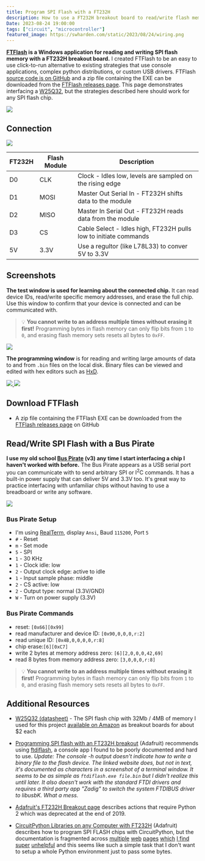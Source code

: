 ```yaml
---
title: Program SPI Flash with a FT232H
description: How to use a FT232H breakout board to read/write flash memory
Date: 2023-08-24 19:00:00
tags: ["circuit", "microcontroller"]
featured_image: https://swharden.com/static/2023/08/24/wiring.png
---
```


**[FTFlash](https://github.com/swharden/FTFlash) is a Windows application for reading and writing SPI flash memory with a FT232H breakout board.** I created FTFlash to be an easy to use click-to-run alternative to existing strategies that use console applications, complex python distributions, or custom USB drivers. FTFlash [source code is on GitHub](https://github.com/swharden/FTFlash) and a zip file containing the EXE can be downloaded from the [FTFlash releases page](https://github.com/swharden/FTFlash/releases). This page demonstrates interfacing a [W25Q32](https://www.elinux.org/images/f/f5/Winbond-w25q32.pdf), but the strategies described here should work for any SPI flash chip.

<a href="https://swharden.com/static/2023/08/24/breadboard.jpg">
<img class="border-dark border shadow" src="https://swharden.com/static/2023/08/24/breadboard.jpg">
</a>

## Connection

<a href="https://swharden.com/static/2023/08/24/wiring.png">
<img src="https://swharden.com/static/2023/08/24/wiring.png">
</a>

FT232H | Flash Module | Description
---|---|---
D0|CLK|Clock - Idles low, levels are sampled on the rising edge
D1|MOSI|Master Out Serial In - FT232H shifts data to the module
D2|MISO|Master In Serial Out - FT232H reads data from the module
D3|CS|Cable Select - Idles high, FT232H pulls low to initiate commands
5V|3.3V|Use a regultor (like L78L33) to conver 5V to 3.3V

## Screenshots

**The test window is used for learning about the connected chip.** It can read device IDs, read/write specific memory addresses, and erase the full chip. Use this window to confirm that your device is connected and can be communicated with.

> 💡 **You cannot write to an address multiple times without erasing it first!** Programming bytes in flash memory can only flip bits from `1` to `0`, and erasing flash memory sets resets all bytes to `0xFF`.

<a href="https://swharden.com/static/2023/08/24/screenshot.png">
<img src="https://swharden.com/static/2023/08/24/screenshot.png">
</a>

**The programming window** is for reading and writing large amounts of data to and from `.bin` files on the local disk. Binary files can be viewed and edited with hex editors such as [HxD](https://mh-nexus.de/en/hxd/).

<a href="https://swharden.com/static/2023/08/24/screenshot2.png">
<img src="https://swharden.com/static/2023/08/24/screenshot2.png">
</a>

<a href="https://swharden.com/static/2023/08/24/hxd.png">
<img src="https://swharden.com/static/2023/08/24/hxd.png">
</a>

## Download FTFlash

* A zip file containing the FTFlash EXE can be downloaded from the [FTFlash releases page](https://github.com/swharden/FTFlash/releases) on GitHub

## Read/Write SPI Flash with a Bus Pirate

**I use my old school [Bus Pirate](http://dangerousprototypes.com/docs/Bus_Pirate) (v3) any time I start interfacing a chip I haven't worked with before.** The Bus Pirate appears as a USB serial port you can communicate with to send arbitrary SPI or I<sup>2</sup>C commands. It has a built-in power supply that can deliver 5V and 3.3V too. It's great way to practice interfacing with unfamiliar chips without having to use a breadboard or write any software.

<a href="https://swharden.com/static/2023/08/24/buspirate.jpg">
<img class="border border-dark shadow" src="https://swharden.com/static/2023/08/24/buspirate.jpg">
</a>

### Bus Pirate Setup

* I'm using [RealTerm](https://sourceforge.net/projects/realterm/), display `Ansi`, Baud `115200`, Port `5`
* `#` - Reset
* `m` - Set mode
* `5` - SPI
* `1` - 30 KHz
* `1` - Clock idle: low
* `2` - Output clock edge: active to idle
* `1` - Input sample phase: middle
* `2` - CS active: low
* `2` - Output type: normal (3.3V/GND)
* `W` - Turn on power supply (3.3V)

### Bus Pirate Commands

* reset: `[0x66][0x99]`
* read manufacturer and device ID: `[0x90,0,0,0,r:2]`
* read unique ID: `[0x4B,0,0,0,0,r:8]`
* chip erase:`[6][0xC7]`
* write 2 bytes at memory address zero: `[6][2,0,0,0,42,69]`
* read 8 bytes from memory address zero: `[3,0,0,0,r:8]`

> 💡 **You cannot write to an address multiple times without erasing it first!** Programming bytes in flash memory can only flip bits from `1` to `0`, and erasing flash memory sets resets all bytes to `0xFF`.

## Additional Resources

* [W25Q32 (datasheet)](https://www.elinux.org/images/f/f5/Winbond-w25q32.pdf) - The SPI flash chip with 32Mb / 4MB of memory I used for this project [available on Amazon](https://www.amazon.com/s?k=w25q32) as breakout boards for about $2 each

* [Programming SPI flash with an FT232H breakout](https://learn.adafruit.com/programming-spi-flash-prom-with-an-ft232h-breakout/overview) (Adafruit) recommends using [ftdiflash](https://github.com/adafruit/ftdiflash/), a console app I found to be poorly documented and hard to use. _Update: The console -h output doesn't indicate how to write a binary file to the flash device. The linked website does, but not in text, it's documented as characters in a screenshot of a terminal window. It seems to be as simple as `ftdiflash.exe file.bin` but I didn't realize this until later. It also doesn't work with the standard FTDI drivers and requires a third party app "Zadig" to switch the system FTDIBUS driver to libusbK. What a mess._

* [Adafruit's FT232H Breakout page](https://learn.adafruit.com/adafruit-ft232h-breakout/windows-setup) describes actions that require Python 2 which was deprecated at the end of 2019.

* [CircuitPython Libraries on any Computer with FT232H](https://learn.adafruit.com/circuitpython-on-any-computer-with-ft232h) (Adafruit) describes how to program SPI FLASH chips with CircuitPython, but the documentation is fragmented across [multiple](https://learn.adafruit.com/circuitpython-on-any-computer-with-ft232h/running-circuitpython-code-without-circuitpython) [web](https://learn.adafruit.com/circuitpython-on-any-computer-with-ft232h/setup) [pages](https://learn.adafruit.com/circuitpython-on-any-computer-with-ft232h/windows) [which](https://learn.adafruit.com/circuitpython-on-any-computer-with-ft232h/troubleshooting) [I find](https://learn.adafruit.com/circuitpython-on-any-computer-with-ft232h/pinouts) [super](https://learn.adafruit.com/circuitpython-on-any-computer-with-ft232h/examples) [unhelpful](https://learn.adafruit.com/circuitpython-on-any-computer-with-ft232h/gpio) and this seems like such a simple task that I don't want to setup a whole Python environment just to pass some bytes.
